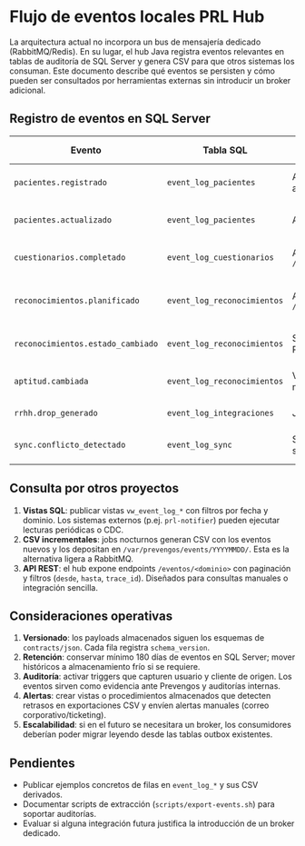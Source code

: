 # Flujo de eventos locales PRL Hub

La arquitectura actual no incorpora un bus de mensajería dedicado (RabbitMQ/Redis). En su lugar, el hub Java registra eventos relevantes en tablas de auditoría de SQL Server y genera CSV para que otros sistemas los consuman. Este documento describe qué eventos se persisten y cómo pueden ser consultados por herramientas externas sin introducir un broker adicional.

## Registro de eventos en SQL Server

| Evento                               | Tabla SQL                | Productor principal            | Consumidores externos              | Notas |
|--------------------------------------|--------------------------|--------------------------------|------------------------------------|-------|
| `pacientes.registrado`               | `event_log_pacientes`    | API `/pacientes` y apps        | RRHH (CSV), sincronización móvil   | Incluye payload JSON y `trace_id`. |
| `pacientes.actualizado`              | `event_log_pacientes`    | API `/pacientes`               | RRHH (CSV), historización externa  | Campo `change_version` incremental. |
| `cuestionarios.completado`           | `event_log_cuestionarios`| API `/cuestionarios`           | Prevengos médico (CSV), prl-notifier | Adjuntos referenciados por ruta local. |
| `reconocimientos.planificado`        | `event_log_reconocimientos` | API `/reconocimientos`      | Agenda médica, Prevengos citas     | Guarda fecha y recurso asignado. |
| `reconocimientos.estado_cambiado`    | `event_log_reconocimientos` | Sincronización Prevengos    | Portal empresas, reporting         | `metadata.status_source` indica origen. |
| `aptitud.cambiada`                   | `event_log_reconocimientos` | Validación médica          | RRHH, generación de certificados   | Dispara exportación CSV para Prevengos. |
| `rrhh.drop_generado`                 | `event_log_integraciones` | Job CSV RRHH                 | Equipo RRHH                         | Guarda ruta y checksum del fichero. |
| `sync.conflicto_detectado`           | `event_log_sync`          | Servicio de sincronización    | Equipo soporte                      | Se detalla el conflicto para resolución manual. |

## Consulta por otros proyectos

1. **Vistas SQL**: publicar vistas `vw_event_log_*` con filtros por fecha y dominio. Los sistemas externos (p.ej. `prl-notifier`) pueden ejecutar lecturas periódicas o CDC.
2. **CSV incrementales**: jobs nocturnos generan CSV con los eventos nuevos y los depositan en `/var/prevengos/events/YYYYMMDD/`. Esta es la alternativa ligera a RabbitMQ.
3. **API REST**: el hub expone endpoints `/eventos/<dominio>` con paginación y filtros (`desde`, `hasta`, `trace_id`). Diseñados para consultas manuales o integración sencilla.

## Consideraciones operativas

1. **Versionado**: los payloads almacenados siguen los esquemas de `contracts/json`. Cada fila registra `schema_version`.
2. **Retención**: conservar mínimo 180 días de eventos en SQL Server; mover históricos a almacenamiento frío si se requiere.
3. **Auditoría**: activar triggers que capturen usuario y cliente de origen. Los eventos sirven como evidencia ante Prevengos y auditorías internas.
4. **Alertas**: crear vistas o procedimientos almacenados que detecten retrasos en exportaciones CSV y envíen alertas manuales (correo corporativo/ticketing).
5. **Escalabilidad**: si en el futuro se necesitara un broker, los consumidores deberían poder migrar leyendo desde las tablas outbox existentes.

## Pendientes

- Publicar ejemplos concretos de filas en `event_log_*` y sus CSV derivados.
- Documentar scripts de extracción (`scripts/export-events.sh`) para soportar auditorías.
- Evaluar si alguna integración futura justifica la introducción de un broker dedicado.
